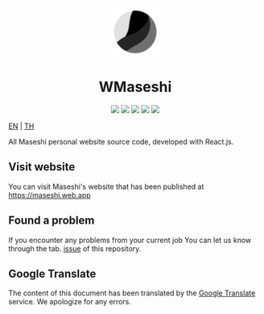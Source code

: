 <div align="center">
    <img src="https://raw.githubusercontent.com/Maseshi/WMaseshi/main/public/favicon-96x96.png" width="100">
    <h1>
        <strong>WMaseshi</strong>
    </h1>
    <img src="https://img.shields.io/badge/react.js-v18-61DBFB?logo=react&logoColor=white&style=for-the-badge">
    <img src="https://img.shields.io/github/stars/Maseshi/WMaseshi.svg?logo=github&style=for-the-badge">
    <img src="https://img.shields.io/github/license/Maseshi/WMaseshi.svg?logo=github&style=for-the-badge">
    <img src="https://img.shields.io/github/workflow/status/Maseshi/WMaseshi/CodeQL?label=test&logo=circleci&style=for-the-badge">
    <img src="https://img.shields.io/website-up-down-green-red/https/maseshi.web.app.svg?logo=webpack&logoColor=white&style=for-the-badge">
</div>

[EN](https://github.com/Maseshi/WMaseshi/blob/main/docs/README.en.md) | [TH](https://github.com/Maseshi/WMaseshi/blob/main/docs/README.th.md)

All Maseshi personal website source code, developed with React.js.

## Visit website

You can visit Maseshi's website that has been published at https://maseshi.web.app

## Found a problem

If you encounter any problems from your current job You can let us know through the tab. [issue](https://github.com/Maseshi/WMaseshi/issues) of this repository.

## Google Translate

The content of this document has been translated by the [Google Translate](https://translate.google.com/) service. We apologize for any errors.
